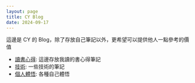 ```yaml
---
layout: page
title: CY Blog
date: 2024-09-17
---
```


這邊是 CY 的 Blog，除了存放自己筆記以外，更希望可以提供他人一點參考的價值

* [讀書心得](/categories/讀書心得/): 這邊存放我讀的書心得筆記
* [技術](/categories/技術/): 一些技術的筆記
* [個人體悟](/categories/個人體悟/): 各種自己體悟
